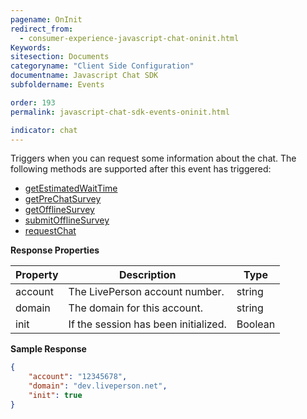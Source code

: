 ```yaml
---
pagename: OnInit
redirect_from:
  - consumer-experience-javascript-chat-oninit.html
Keywords:
sitesection: Documents
categoryname: "Client Side Configuration"
documentname: Javascript Chat SDK
subfoldername: Events

order: 193
permalink: javascript-chat-sdk-events-oninit.html

indicator: chat
---
```


Triggers when you can request some information about the chat. The following methods are supported after this event has triggered:

- [getEstimatedWaitTime](consumer-experience-javascript-chat-getestimatedwaittime.html)
- [getPreChatSurvey](consumer-experience-javascript-chat-getprechatsurvey.html)
- [getOfflineSurvey](consumer-experience-javascript-chat-getofflinesurvey.html)
- [submitOfflineSurvey](consumer-experience-javascript-chat-submitofflinesurvey.html)
- [requestChat](consumer-experience-javascript-chat-requestchat.html)

**Response Properties**

| Property | Description                          | Type    |
|----------|--------------------------------------|---------|
| account  | The LivePerson account number.       | string  |
| domain   | The domain for this account.         | string  |
| init     | If the session has been initialized. | Boolean |

**Sample Response**

```json
{
    "account": "12345678",
    "domain": "dev.liveperson.net",
    "init": true
}
```